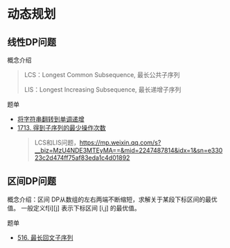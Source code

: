 # 动态规划

## 线性DP问题

概念介绍
> LCS：Longest Common Subsequence, 最长公共子序列
> 
> LIS：Longest Increasing Subsequence, 最长递增子序列

题单
- [将字符串翻转到单调递增](https://leetcode.cn/problems/flip-string-to-monotone-increasing/)
- [1713. 得到子序列的最少操作次数](https://leetcode.cn/problems/minimum-operations-to-make-a-subsequence/description/)
  > LCS和LIS问题，https://mp.weixin.qq.com/s?__biz=MzU4NDE3MTEyMA==&mid=2247487814&idx=1&sn=e33023c2d474ff75af83eda1c4d01892

## 区间DP问题

概念介绍：区间 DP从数组的左右两端不断缩短，求解关于某段下标区间的最优值。 一般定义f[i][j] 表示下标区间 [i,j] 的最优值。

题单
- [516. 最长回文子序列](https://leetcode.cn/problems/longest-palindromic-subsequence/description/)
